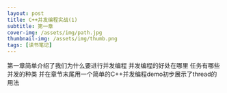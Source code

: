 ```yaml
---
layout: post
title: C++并发编程实战(1)
subtitle: 第一章
cover-img: /assets/img/path.jpg
thumbnail-img: /assets/img/thumb.png
tags: [读书笔记]
---
```


第一章简单介绍了我们为什么要进行并发编程 并发编程的好处在哪里
任务有哪些并发的种类
并在章节末尾用一个简单的C++并发编程demo初步展示了thread的用法